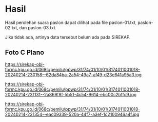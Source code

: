 # Hasil

Hasil perolehan suara paslon dapat dilihat pada file paslon-01.txt, paslon-02.txt, dan paslon-03.txt.

Jika tidak ada, artinya data tersebut belum ada pada SIREKAP.

## Foto C Plano

https://sirekap-obj-formc.kpu.go.id/068c/pemilu/ppwp/31/74/01/10/01/3174011001018-20240214-230158--62da84ba-2a54-49a7-af49-d23e641a95a3.jpg

https://sirekap-obj-formc.kpu.go.id/068c/pemilu/ppwp/31/74/01/10/01/3174011001018-20240214-231131--2a869f8f-5b51-4c54-9614-ebc00c2b1fc9.jpg

https://sirekap-obj-formc.kpu.go.id/068c/pemilu/ppwp/31/74/01/10/01/3174011001018-20240214-231354--eac09339-520a-44f7-a3ef-1c2100946a4f.jpg
